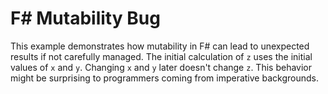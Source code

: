 # F# Mutability Bug
This example demonstrates how mutability in F# can lead to unexpected results if not carefully managed. The initial calculation of `z` uses the initial values of `x` and `y`. Changing `x` and `y` later doesn't change `z`. This behavior might be surprising to programmers coming from imperative backgrounds.
